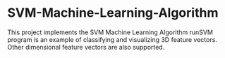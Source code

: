 # SVM-Machine-Learning-Algorithm
This project implements the SVM Machine Learning Algorithm
runSVM program is an example of classifying and visualizing 3D feature vectors.
Other dimensional feature vectors are also supported.
